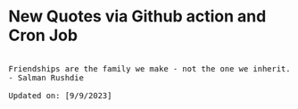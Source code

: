 # New Quotes via Github action and Cron Job

<pre>
<!-- #quote -->
Friendships are the family we make - not the one we inherit. I've always been someone to whom friendship, elective affinities, is as important as family.
- Salman Rushdie

Updated on: [9/9/2023]
<!-- #quoteEnd -->
</pre>
